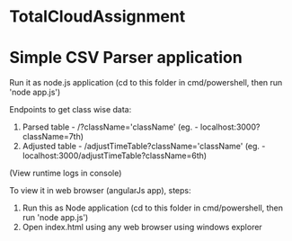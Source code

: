 # TotalCloudAssignment
# Simple CSV Parser application
Run it as node.js application  (cd to this folder in cmd/powershell, then run 'node app.js')

Endpoints to get class wise data:
1. Parsed table - /?className='className'                       (eg. - localhost:3000?className=7th)
2. Adjusted table - /adjustTimeTable?className='className'      (eg. - localhost:3000/adjustTimeTable?className=6th)

(View runtime logs in console)


To view it in web browser (angularJs app), steps:
1. Run this as Node application      (cd to this folder in cmd/powershell, then run 'node app.js')
2. Open index.html using any web browser using windows explorer
